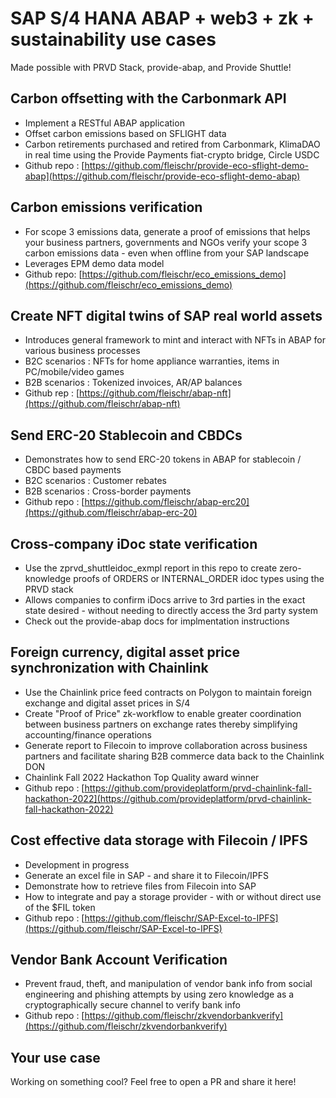 # SAP S/4 HANA ABAP + web3 + zk + sustainability use cases

Made possible with PRVD Stack, provide-abap, and Provide Shuttle!

## Carbon offsetting with the Carbonmark API
- Implement a RESTful ABAP application
- Offset carbon emissions based on SFLIGHT data
- Carbon retirements purchased and retired from Carbonmark, KlimaDAO in real time using the Provide Payments fiat-crypto bridge, Circle USDC
- Github repo : [https://github.com/fleischr/provide-eco-sflight-demo-abap](https://github.com/fleischr/provide-eco-sflight-demo-abap)

## Carbon emissions verification
- For scope 3 emissions data, generate a proof of emissions that helps your business partners, governments and NGOs verify your scope 3 carbon emissions data - even when offline from your SAP landscape
- Leverages EPM demo data model
- Github repo: [https://github.com/fleischr/eco_emissions_demo](https://github.com/fleischr/eco_emissions_demo)

## Create NFT digital twins of SAP real world assets
- Introduces general framework to mint and interact with NFTs in ABAP for various business processes
- B2C scenarios : NFTs for home appliance warranties, items in PC/mobile/video games
- B2B scenarios : Tokenized invoices, AR/AP balances
- Github rep : [https://github.com/fleischr/abap-nft](https://github.com/fleischr/abap-nft)

## Send ERC-20 Stablecoin and CBDCs
- Demonstrates how to send ERC-20 tokens in ABAP for stablecoin / CBDC based payments
- B2C scenarios : Customer rebates
- B2B scenarios : Cross-border payments
- Github repo : [https://github.com/fleischr/abap-erc20](https://github.com/fleischr/abap-erc-20)

## Cross-company iDoc state verification
- Use the zprvd_shuttleidoc_exmpl report in this repo to create zero-knowledge proofs of ORDERS or INTERNAL_ORDER idoc types using the PRVD stack
- Allows companies to confirm iDocs arrive to 3rd parties in the exact state desired - without needing to directly access the 3rd party system
- Check out the provide-abap docs for implmentation instructions

## Foreign currency, digital asset price synchronization with Chainlink
- Use the Chainlink price feed contracts on Polygon to maintain foreign exchange and digital asset prices in S/4
- Create "Proof of Price" zk-workflow to enable greater coordination between business partners on exchange rates thereby simplifying accounting/finance operations
- Generate report to Filecoin to improve collaboration across business partners and facilitate sharing B2B commerce data back to the Chainlink DON
- Chainlink Fall 2022 Hackathon Top Quality award winner
- Github repo : [https://github.com/provideplatform/prvd-chainlink-fall-hackathon-2022](https://github.com/provideplatform/prvd-chainlink-fall-hackathon-2022)

## Cost effective data storage with Filecoin / IPFS
- Development in progress
- Generate an excel file in SAP - and share it to Filecoin/IPFS
- Demonstrate how to retrieve files from Filecoin into SAP
- How to integrate and pay a storage provider - with or without direct use of the $FIL token
- Github repo : [https://github.com/fleischr/SAP-Excel-to-IPFS](https://github.com/fleischr/SAP-Excel-to-IPFS)

## Vendor Bank Account Verification
- Prevent fraud, theft, and manipulation of vendor bank info from social engineering and phishing attempts by using zero knowledge as a cryptographically secure channel to verify bank info
- Github repo : [https://github.com/fleischr/zkvendorbankverify](https://github.com/fleischr/zkvendorbankverify)

## Your use case

Working on something cool? Feel free to open a PR and share it here!





